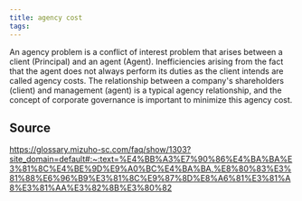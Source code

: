 ```yaml
---
title: agency cost
tags: 
---
```


An agency problem is a conflict of interest problem that arises between a client (Principal) and an agent (Agent). Inefficiencies arising from the fact that the agent does not always perform its duties as the client intends are called agency costs. The relationship between a company's shareholders (client) and management (agent) is a typical agency relationship, and the concept of corporate governance is important to minimize this agency cost.

## Source
https://glossary.mizuho-sc.com/faq/show/1303?site_domain=default#:~:text=%E4%BB%A3%E7%90%86%E4%BA%BA%E3%81%8C%E4%BE%9D%E9%A0%BC%E4%BA%BA,%E8%80%83%E3%81%88%E6%96%B9%E3%81%8C%E9%87%8D%E8%A6%81%E3%81%A8%E3%81%AA%E3%82%8B%E3%80%82